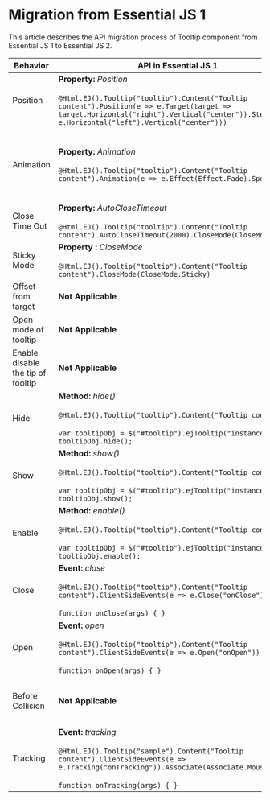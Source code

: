 # Migration from Essential JS 1

This article describes the API migration process of Tooltip component from Essential JS 1 to Essential JS 2.

| Behavior | API in Essential JS 1 | API in Essential JS 2 |
| --- | --- | --- |
| Position | **Property:**  *Position*  <br/><br/>  `@Html.EJ().Tooltip("tooltip").Content("Tooltip content").Position(e => e.Target(target => target.Horizontal("right").Vertical("center")).Stem(e => e.Horizontal("left").Vertical("center")))` | **Property:**  *Position*  <br/><br/>  `@Html.EJS().Tooltip("tooltip").Position(Syncfusion.EJ2.Popups.Position.TopCenter)` |
| Animation | **Property:**  *Animation*  <br/><br/>  `@Html.EJ().Tooltip("tooltip").Content("Tooltip content").Animation(e => e.Effect(Effect.Fade).Speed(200))` | **Property:**  *Animation*  <br/><br/>  `List<Object> animation = new List<Object>();`  <br/>  `animation.Add(new { open = new { effect = "FadeIn" }, close = new { effect = "fadeOut" } });`  <br/>  `ViewBag.animation = animation;`  <br/><br/>`@Html.EJS().Tooltip("tooltip").Animation(ViewBag.animation)`|
| Close Time Out | **Property:**  *AutoCloseTimeout*  <br/><br/>  `@Html.EJ().Tooltip("tooltip").Content("Tooltip content").AutoCloseTimeout(2000).CloseMode(CloseMode.Auto)` | **Property:**  *CloseDelay, openDelay*  <br/><br/>  `@Html.EJS().Tooltip("tooltip").CloseDelay(500)` |
| Sticky Mode |**Property :**  *CloseMode*  <br/><br/>  `@Html.EJ().Tooltip("tooltip").Content("Tooltip content").CloseMode(CloseMode.Sticky)` |**Property:**  *IsSticky*  <br/><br/>  `@Html.EJS().Tooltip("tooltip").IsSticky(true)`|
| Offset from target |**Not Applicable** | **Property:**  *OffsetX/OffsetY*  <br/><br/>  `@Html.EJS().Tooltip("tooltip").OffsetX(10).OffsetY(10)`; |
| Open mode of tooltip | **Not Applicable** | **Property:**  *OpensOn*  <br/><br/>  `@Html.EJS().Tooltip("tooltip").OpensOn("Click")` |
| Enable disable the tip of tooltip | **Not Applicable** | **Property:**  *ShowTipPointer*  <br/><br/>  `@Html.EJS().Tooltip("tooltip").ShowTipPointer(true)` |
| Hide | **Method:**  *hide()*  <br/><br/>  `@Html.EJ().Tooltip("tooltip").Content("Tooltip content")`  <br/><br/>  `var tooltipObj = $("#tooltip").ejTooltip("instance");`  <br/>  `tooltipObj.hide();`| **Method:**  *close()*  <br/><br/>  `@Html.EJS().Tooltip("tooltip").OpensOn("Custom")`  <br/>  <br/>  `var tooltipObj = document.getElementById('tooltip').ej2_instances[0];`  <br/>  `tooltipObj.close();`|
| Show | **Method:**  *show()*  <br/><br/>  `@Html.EJ().Tooltip("tooltip").Content("Tooltip content")`  <br/><br/>  `var tooltipObj = $("#tooltip").ejTooltip("instance");`  <br/>  `tooltipObj.show();` | **Method:**  *open()*  <br/><br/>  `@Html.EJS().Tooltip("tooltip").OpensOn("Custom")`  <br/>  <br/>  `var tooltipObj = document.getElementById('tooltip').ej2_instances[0];`  <br/>  `tooltipObj.open();`|
| Enable | **Method:**  *enable()*  <br/><br/>  `@Html.EJ().Tooltip("tooltip").Content("Tooltip content")`  <br/><br/>  `var tooltipObj = $("#tooltip").ejTooltip("instance");`  <br/>  `tooltipObj.enable();` | **Method:**  *destroy()*  <br/><br/>  `@Html.EJS().Tooltip("tooltip").OpensOn("Custom")`  <br/>  <br/>  `var tooltipObj = document.getElementById('tooltip').ej2_instances[0];`  <br/>  `tooltipObj.destroy();` |
| Close | **Event:**  *close*  <br/><br/>  `@Html.EJ().Tooltip("tooltip").Content("Tooltip content").ClientSideEvents(e => e.Close("onClose"))`  <br/>  <br/>  `function onClose(args) { }` | **Event:**  *AfterClose*  <br/><br/>  `@Html.EJS().Tooltip("tooltip").AfterClose("onAfterClose")`  <br/>  <br/>  `function onAfterClose() { }` |
| Open | **Event:**  *open*  <br/><br/>  `@Html.EJ().Tooltip("tooltip").Content("Tooltip content").ClientSideEvents(e => e.Open("onOpen"))`  <br/>  <br/>  `function onOpen(args) { }` | **Event:**  *AfterOpen*  <br/><br/>  `@Html.EJS().Tooltip("tooltip").AfterOpen("onAfterOpen")`  <br/>  <br/>  `function onAfterOpen() { }`
| Before Collision | **Not Applicable** | **Event:**  *BeforeCollision*  <br/><br/>  `@Html.EJS().Tooltip("tooltip").BeforeCollision("onBeforeCollision")`  <br/>  <br/>  `function onBeforeCollision() { }` |
| Tracking| **Event:**  *tracking*  <br/><br/>  `@Html.EJ().Tooltip("sample").Content("Tooltip content").ClientSideEvents(e => e.Tracking("onTracking")).Associate(Associate.MouseFollow)` <br/>  <br/>  `function onTracking(args) { }` | **Method:**  *MouseTrail*  <br/><br/>  `@Html.EJS().Tooltip("tooltip").MouseTrail(true)` |
